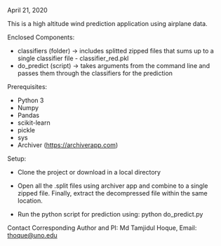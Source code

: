 April 21, 2020

This is a high altitude wind prediction application using airplane data. 

Enclosed Components:
* classifiers (folder) -> includes splitted zipped files that sums up to a single classifier file - classifier_red.pkl 
* do_predict (script) -> takes arguments from the command line and passes them through the classifiers for the prediction

Prerequisites:
* Python 3
* Numpy
* Pandas
* scikit-learn
* pickle
* sys
* Archiver (https://archiverapp.com)

Setup:
* Clone the project or download in a local directory

* Open all the .split files using archiver app and combine to a single zipped file. Finally, extract the decompressed file within the same location.

* Run the python script for prediction using:
          python do_predict.py


Contact Corresponding Author and PI: Md Tamjidul Hoque, Email: thoque@uno.edu
